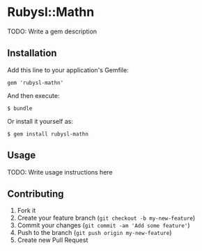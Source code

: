 # Rubysl::Mathn

TODO: Write a gem description

## Installation

Add this line to your application's Gemfile:

    gem 'rubysl-mathn'

And then execute:

    $ bundle

Or install it yourself as:

    $ gem install rubysl-mathn

## Usage

TODO: Write usage instructions here

## Contributing

1. Fork it
2. Create your feature branch (`git checkout -b my-new-feature`)
3. Commit your changes (`git commit -am 'Add some feature'`)
4. Push to the branch (`git push origin my-new-feature`)
5. Create new Pull Request
